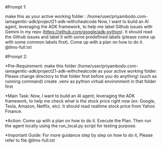 #Prompt 1:

make this as your active working folder : /home/user/priyambodo.com-iamagentic-adk/project21-adk-withcheatcode
Now, I want to build an AI agent, leveraging the ADK framework, to help me label Github issues with Gemini in my repo (https://github.com/google/adk-python). It should read the Github issues and label it with some predefined labels (please come up with some common labels first). Come up with a plan on how to do it. @llms-full.txt


#Prompt 2:

*Pre-Requirement:
make this folder /home/user/priyambodo.com-iamagentic-adk/project21-adk-withcheatcode as your active working folder. Please change directory to that folder first before you do anything! (such as running command)
create .venv as python virtual environment in that folder first

*Main Task:
Now, I want to build an AI agent, leveraging the ADK framework, to help me check what is the stock price right now (ex: Google, Tesla, Amazon, Netflix, etc). It should read realtime stock price from Yahoo Finance. 

*Action:
Come up with a plan on how to do it. Execute the Plan. Then run the agent locally using the run_local.py script for testing purpose. 

*Important Guide:
For more guidance step by step on how to do it, Please refer to file @llms-full.txt



